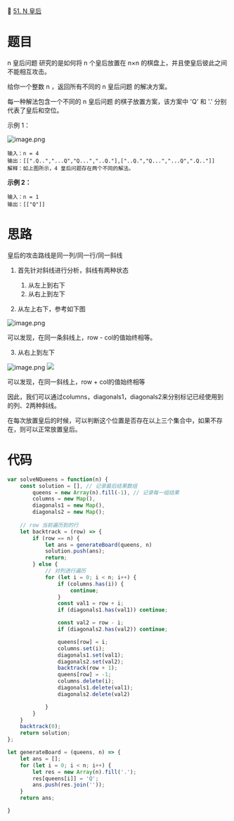 🔗 [51. N 皇后](https://leetcode-cn.com/problems/n-queens/)

# 题目

n 皇后问题 研究的是如何将 n 个皇后放置在 n×n 的棋盘上，并且使皇后彼此之间不能相互攻击。

给你一个整数 n ，返回所有不同的 n 皇后问题 的解决方案。

每一种解法包含一个不同的 n 皇后问题 的棋子放置方案，该方案中 'Q' 和 '.' 分别代表了皇后和空位。

示例 1：

![image.png](https://p3-juejin.byteimg.com/tos-cn-i-k3u1fbpfcp/3c6575a523224ecb81a4609e709cc555~tplv-k3u1fbpfcp-watermark.image?)

```
输入：n = 4
输出：[[".Q..","...Q","Q...","..Q."],["..Q.","Q...","...Q",".Q.."]]
解释：如上图所示，4 皇后问题存在两个不同的解法。
```

**示例 2：**

```
输入：n = 1
输出：[["Q"]]
```

# 思路

皇后的攻击路线是同一列/同一行/同一斜线

1.  首先针对斜线进行分析，斜线有两种状态

    1.  从左上到右下
    1.  从右上到左下

1.  从左上右下，参考如下图


![image.png](https://p1-juejin.byteimg.com/tos-cn-i-k3u1fbpfcp/468ccdbe6c724805adffdfe47a695bb9~tplv-k3u1fbpfcp-watermark.image?)

可以发现，在同一条斜线上，row - col的值始终相等。

3.  从右上到左下

![image.png](https://p1-juejin.byteimg.com/tos-cn-i-k3u1fbpfcp/04e433cb3f8c4d99aedc59efddf59234~tplv-k3u1fbpfcp-watermark.image?)
![](https://p3-juejin.byteimg.com/tos-cn-i-k3u1fbpfcp/c36e7d8e1ab5479e9a54e3f40b3b53af~tplv-k3u1fbpfcp-zoom-1.image)

可以发现，在同一斜线上，row + col的值始终相等

因此，我们可以通过columns，diagonals1，diagonals2来分别标记已经使用到的列、2两种斜线。

在每次放置皇后的时候，可以判断这个位置是否存在以上三个集合中，如果不存在，则可以正常放置皇后。

# 代码

```javascript
var solveNQueens = function(n) {
    const solution = [], // 记录最后结果数组
        queens = new Array(n).fill(-1), // 记录每一组结果
        columns = new Map(),
        diagonals1 = new Map(),
        diagonals2 = new Map();
    
    // row 当前遍历到的行
    let backtrack = (row) => {
        if (row == n) {
            let ans = generateBoard(queens, n)
            solution.push(ans);
            return;
        } else {
            // 对列进行遍历
            for (let i = 0; i < n; i++) {
                if (columns.has(i)) {
                    continue;
                }
                const val1 = row + i;
                if (diagonals1.has(val1)) continue;

                const val2 = row - i;
                if (diagonals2.has(val2)) continue;

                queens[row] = i;
                columns.set(i);
                diagonals1.set(val1);
                diagonals2.set(val2);
                backtrack(row + 1);
                queens[row] = -1;
                columns.delete(i);
                diagonals1.delete(val1);
                diagonals2.delete(val2)

            }
        }
    }
    backtrack(0);
    return solution;
};

let generateBoard = (queens, n) => {
    let ans = [];
    for (let i = 0; i < n; i++) {
        let res = new Array(n).fill('.');
        res[queens[i]] = 'Q';
        ans.push(res.join(''));
    }
    return ans;

}
```